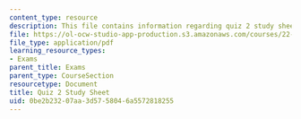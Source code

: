 ```yaml
---
content_type: resource
description: This file contains information regarding quiz 2 study sheet.
file: https://ol-ocw-studio-app-production.s3.amazonaws.com/courses/22-01-introduction-to-nuclear-engineering-and-ionizing-radiation-fall-2016/0be2b23207aa3d5758046a5572818255_MIT22_01F16_Quiz2_Study.pdf
file_type: application/pdf
learning_resource_types:
- Exams
parent_title: Exams
parent_type: CourseSection
resourcetype: Document
title: Quiz 2 Study Sheet
uid: 0be2b232-07aa-3d57-5804-6a5572818255
---
```

